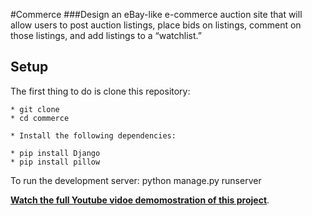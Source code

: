 #Commerce
###Design an eBay-like e-commerce auction site that will allow users to post auction listings, place bids on listings, comment on those listings, and add listings to a “watchlist.”</h2>

**Setup**
---
The first thing to do is clone this repository:
```
* git clone 
* cd commerce

* Install the following dependencies:

* pip install Django
* pip install pillow
```
To run the development server:
python manage.py runserver

[**Watch the full Youtube vidoe demomostration of this project**](https://youtu.be/1pna93xO504).

